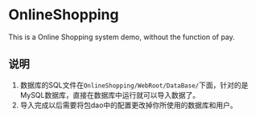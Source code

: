 # OnlineShopping
This is a Online Shopping system demo, without the function of pay.
## 说明
1. 数据库的SQL文件在`OnlineShopping/WebRoot/DataBase/`下面，针对的是MySQL数据库，直接在数据库中运行就可以导入数据了。
2. 导入完成以后需要将包dao中的配置更改掉你所使用的数据库和用户。

